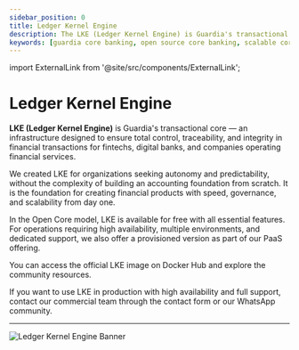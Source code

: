 ```yaml
---
sidebar_position: 0
title: Ledger Kernel Engine
description: The LKE (Ledger Kernel Engine) is Guardia's transactional core, ideal for fintechs and digital banks seeking scalability, security, and real-time integrity.
keywords: [guardia core banking, open source core banking, scalable core banking, transactional ledger, real-time transactions]
---
```


import ExternalLink from '@site/src/components/ExternalLink';

# Ledger Kernel Engine

**LKE (Ledger Kernel Engine)** is Guardia's transactional core — an infrastructure designed to ensure total control, traceability, and integrity in financial transactions for fintechs, digital banks, and companies operating financial services.

We created LKE for organizations seeking autonomy and predictability, without the complexity of building an accounting foundation from scratch. It is the foundation for creating financial products with speed, governance, and scalability from day one.

In the Open Core model, LKE is available for free with all essential features. For operations requiring high availability, multiple environments, and dedicated support, we also offer a provisioned version as part of our PaaS offering.

You can access the official LKE image on <ExternalLink type="DOCKER_HUB">Docker Hub</ExternalLink> and explore the community resources.

If you want to use LKE in production with high availability and full support, contact our commercial team through the <ExternalLink type="CONTACT_FORM">contact form</ExternalLink> or our <ExternalLink type="WHATSAPP_COMMUNITY">WhatsApp</ExternalLink> community.

---

<img src="/img/banner-lke.svg" alt="Ledger Kernel Engine Banner" />

